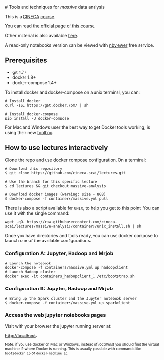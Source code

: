 
# Tools and techniques for *massive* data analysis

This is a [CINECA](http://www.cineca.it/) [course](http://www.hpc.cineca.it/content/training-2015).

You can read [the official page of this course](http://www.hpc.cineca.it/content/tools-and-techniques-massive-data-analysis).

Other material is also available [here](https://hpc-forge.cineca.it/files/CoursesDev/public/2015/Tools_Techniques_Data_Analysis/).

A read-only notebooks version can be viewed with [nbviewer](http://nbviewer.ipython.org/github/cineca-scai/lectures/blob/massive-analysis/ttmda) free service.

## Prerequisites

* git 1.7+
* docker 1.8+
* docker-compose 1.4+

To install docker and docker-compose on a unix terminal, you can:

```
# Install docker
curl -sSL https://get.docker.com/ | sh

# Install docker-compose
pip install -U docker-compose
```

For Mac and Windows user the best way to get Docker tools working,
is using their new [toolbox](https://www.docker.com/toolbox).

## How to use lectures interactively

Clone the repo and use docker compose configuration.
On a terminal:

```
# Download this repository
$ git clone https://github.com/cineca-scai/lectures.git

# Use the branch for this specific lecture
$ cd lectures && git checkout massive-analysis

# Download docker images (warning: size ~ 8GB)
$ docker-compose -f containers/massive.yml pull
```

There is also a script available for `UNIX`,
to help you get to this point.
You can use it with the single command:

```
wget -qO- https://raw.githubusercontent.com/cineca-scai/lectures/massive-analysis/containers/unix_install.sh | sh
```

Once you have directories and tools ready,
you can use docker compose to launch one of the available configurations.

### Configuration A: Jupyter, Hadoop and Mrjob

```
# Launch the notebook
docker-compose -f containers/massive.yml up hadoopclient
# Launch Hadoop cluster
docker exec -it containers_hadoopclient_1 /etc/bootstrap.sh
```

### Configuration B: Jupyter, Hadoop and Mrjob

```
# Bring up the Spark cluster and the Jupyter notebook server
$ docker-compose -f containers/massive.yml up sparkclient
```

### Access the web jupyter notebooks pages

Visit with your browser the jupyter running server at:

[http://localhost](http://localhost).

<small>Note: if you use docker on Mac or Windows, instead of *localhost* you
should find the virtual machine IP where Docker is running.
This is usually possible with commands like `boot2docker ip` or `docker-machine ip`.</small>
